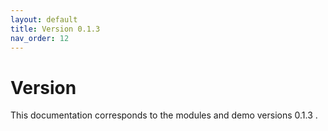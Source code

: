 ```yaml
---
layout: default
title: Version 0.1.3
nav_order: 12
---
```

# Version
This documentation corresponds to the modules and demo versions 0.1.3 .
